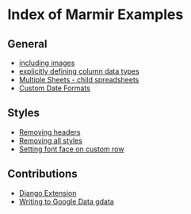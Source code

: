 Index of Marmir Examples
========================

## General

* [including images](/tests/basic_tests.py#106-L120)
* [explicitly defining column data types](/tests/basic_tests.py#106-L120)
* [Multiple Sheets - child spreadsheets](/tests/gdata_tests.py#21-L45)
* [Custom Date Formats](/tests/api_tests.py#8)

## Styles

* [Removing headers](/tests/customize_tests.py#25-L38)
* [Removing all styles](/tests/customize_tests.py#41-L54)
* [Setting font face on custom row](/tests/customize_tests.py#57-L69)

## Contributions

* [Django Extension](/tests/django_tests.py#32-L40)
* [Writing to Google Data gdata](/tests/gdata_tests.py#21-L45)


